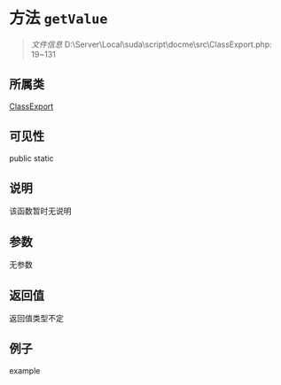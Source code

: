 # 方法 `getValue`



> *文件信息* D:\Server\Local\suda\script\docme\src\ClassExport.php: 19~131

## 所属类 

[ClassExport](../ClassExport.md)

## 可见性

 public static

## 说明

该函数暂时无说明


## 参数


无参数


## 返回值

返回值类型不定


## 例子

example